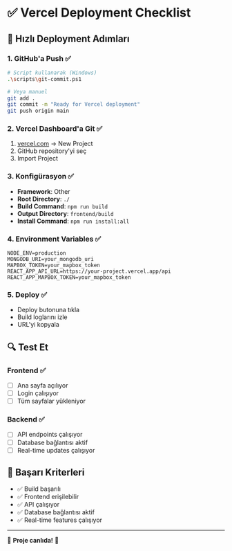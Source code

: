 # ✅ Vercel Deployment Checklist

## 🚀 Hızlı Deployment Adımları

### 1. GitHub'a Push ✅
```bash
# Script kullanarak (Windows)
.\scripts\git-commit.ps1

# Veya manuel
git add .
git commit -m "Ready for Vercel deployment"
git push origin main
```

### 2. Vercel Dashboard'a Git ✅
1. [vercel.com](https://vercel.com) → New Project
2. GitHub repository'yi seç
3. Import Project

### 3. Konfigürasyon ✅
- **Framework**: Other
- **Root Directory**: `./`
- **Build Command**: `npm run build`
- **Output Directory**: `frontend/build`
- **Install Command**: `npm run install:all`

### 4. Environment Variables ✅
```
NODE_ENV=production
MONGODB_URI=your_mongodb_uri
MAPBOX_TOKEN=your_mapbox_token
REACT_APP_API_URL=https://your-project.vercel.app/api
REACT_APP_MAPBOX_TOKEN=your_mapbox_token
```

### 5. Deploy ✅
- Deploy butonuna tıkla
- Build loglarını izle
- URL'yi kopyala

## 🔍 Test Et

### Frontend ✅
- [ ] Ana sayfa açılıyor
- [ ] Login çalışıyor
- [ ] Tüm sayfalar yükleniyor

### Backend ✅
- [ ] API endpoints çalışıyor
- [ ] Database bağlantısı aktif
- [ ] Real-time updates çalışıyor

## 🎯 Başarı Kriterleri

- ✅ Build başarılı
- ✅ Frontend erişilebilir
- ✅ API çalışıyor
- ✅ Database bağlantısı aktif
- ✅ Real-time features çalışıyor

---

🚀 **Proje canlıda!** 🎉 